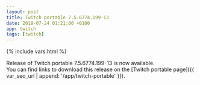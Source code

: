 ```yaml
---
layout: post
title: Twitch portable 7.5.6774.199-13
date: 2018-07-24 01:21:00 +0100
app: twitch
tags: [twitch]
---
```

{% include vars.html %}

Release of Twitch portable 7.5.6774.199-13 is now available.<br />
You can find links to download this release on the [Twitch portable page]({{ var_seo_url | append: '/app/twitch-portable' }}).